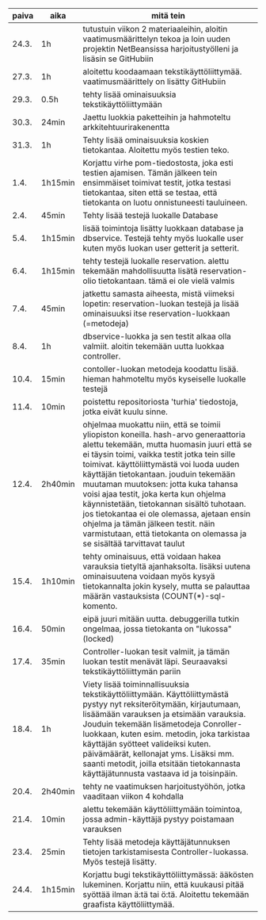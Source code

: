 | paiva | aika    | mitä tein								                                                                                |
| ----- | ------- | ----------------------------------------------------------------------------------------------------------------------------------------------------|
| 24.3. | 1h      | tutustuin viikon 2 materiaaleihin, aloitin vaatimusmäärittelyn tekoa ja loin uuden projektin NetBeansissa harjoitustyölleni ja lisäsin se GitHubiin |
| 27.3. | 1h	  | aloitettu koodaamaan tekstikäyttöliittymää. vaatimusmäärittely on lisätty GitHubiin									|												    |
| 29.3. | 0.5h    | tehty lisää ominaisuuksia tekstikäyttöliittymään 													|
| 30.3. | 24min   | Jaettu luokkia paketteihin ja hahmoteltu arkkitehtuurirakenentta                                                                                    |                                              
| 31.3. | 1h      | Tehty lisää ominaisuuksia koskien tietokantaa. Aloitettu myös testien teko.                                                                         |
| 1.4.  | 1h15min | Korjattu virhe pom-tiedostosta, joka esti testien ajamisen. Tämän jälkeen tein ensimmäiset toimivat testit, jotka testasi tietokantaa, siten että  se testaa, että tietokanta on luotu onnistuneesti tauluineen. |
| 2.4.  | 45min   | Tehty lisää testejä luokalle Database 														| 
| 5.4.  | 1h15min | lisää toimintoja lisätty luokkaan database ja dbservice. Testejä tehty myös luokalle user kuten myös luokan user getterit ja setterit. 
| 6.4.  | 1h15min | tehty testejä luokalle reservation. alettu tekemään mahdollisuutta lisätä reservation-olio tietokantaan. tämä ei ole vielä valmis                   |
| 7.4.  | 45min   | jatkettu samasta aiheesta, mistä viimeksi lopetin: reservation-luokan testejä ja lisää ominaisuuksi itse reservation-luokkaan (=metodeja)|
| 8.4.  | 1h      | dbservice-luokka ja sen testit alkaa olla valmiit. aloitin tekemään uutta luokkaa controller. |
| 10.4. | 15min   | contoller-luokan metodeja koodattu lisää. hieman hahmoteltu myös kyseiselle luokalle testejä |
| 11.4. | 10min   | poistettu repositoriosta 'turhia' tiedostoja, jotka eivät kuulu sinne. |
| 12.4. | 2h40min | ohjelmaa muokattu niin, että se toimii yliopiston koneilla. hash-arvo generaattoria alettu tekemään, mutta huomasin juuri että se ei täysin toimi, vaikka testit jotka tein sille toimivat. käyttöliittymästä voi luoda uuden käyttäjän tietokantaan. jouduin tekemään muutaman muutoksen: jotta kuka tahansa voisi ajaa testit, joka kerta kun ohjelma käynnistetään, tietokannan sisältö tuhotaan. jos tietokantaa ei ole olemassa, ajetaan ensin ohjelma ja tämän jälkeen testit. näin varmistutaan, että tietokanta on olemassa ja se sisältää tarvittavat taulut |
| 15.4. | 1h10min | tehty ominaisuus, että voidaan hakea varauksia tietyltä ajanhaksolta. lisäksi uutena ominaisuutena voidaan myös kysyä tietokannalta jokin kysely, mutta se palauttaa määrän vastauksista (COUNT(*)-sql-komento.
| 16.4. | 50min	  | eipä juuri mitään uutta. debuggerilla tutkin ongelmaa, jossa tietokanta on "lukossa" (locked) |
| 17.4. | 35min   | Controller-luokan tesit valmiit, ja tämän luokan testit menävät läpi. Seuraavaksi tekstikäyttöliittymän pariin |
| 18.4. | 1h      | Viety lisää toiminnallisuuksia tekstikäyttöliittymään. Käyttöliittymästä pystyy nyt reksiteröitymään, kirjautumaan, lisäämään varauksen ja etsimään varauksia. Jouduin tekemään lisämetodeja Conroller-luokkaan, kuten esim. metodin, joka tarkistaa käyttäjän syötteet valideiksi kuten. päivämäärät, kellonajat yms. Lisäksi mm. saanti metodit, joilla etsitään tietokannasta käyttäjätunnusta vastaava id ja toisinpäin. |
| 20.4. | 2h40min | tehty ne vaatimuksen harjoitustyöhön, jotka vaaditaan viikon 4 kohdalla |
| 21.4. | 10min   | alettu tekemään käyttöliittymään toimintoa, jossa admin-käyttäjä pystyy poistamaan varauksen |
| 23.4. | 25min   | Tehty lisää metodeja käyttäjätunnuksen tietojen tarkistamisesta Controller-luokassa. Myös testejä lisätty. |
| 24.4. | 1h15min | Korjattu bugi tekstikäyttöliittymässä: ääkösten lukeminen. Korjattu niin, että kuukausi pitää syöttää ilman ä:tä tai ö:tä. Aloitettu tekemään graafista käyttöliittymää. |
